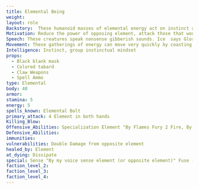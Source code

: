 ```yaml
---
title: Elemental Being
weight:
layout: role
Backstory:  These humanoid masses of elemental energy act on instinct alone, with no set goal or motivation in mind.  They attempt to destroy their elemental opposite at all costs.
Motivation: Reduce the power of opposing element, attack those that would harm the element or empower the opposing element.
Speech: These creatures speak nonsense gibberish sounds. Ice  says Glorp. Stone says Krumble. Lightning says Kerchaw. Fire says Crackle.
Movement: These gatherings of energy can move very quickly by coasting or rolling along the ground.
Intelligence: Instinct, group instinctual mindset
props:
  - Black blank mask
  - Colored tabard
  - Claw Weapons
  - Spell Ammo
type: Elemental
body: 40
armor: 
stamina: 5 
energy: 5
spells_known: Elemental Bolt 
primary_attack: 4 Element in both hands
Killing_Blow:
Offensive_Abilities: Specialization Element "By Flames Fury 2 Fire, By Arctic Wind 2 Ice, By Crushing Earth 2 Stone, By Thunders Crash 2 Lightning, By Natures Light 2 Healing, By Creeping Darkness 2 Harming"  
Defensive_Abilities: 
immunities: 
vulnerabilities: Double Damage from opposite element
healed_by: Element
at_dying: Dissipate
special: Sense "By my voice sense element (or opposite element)" Fuse - On 3 count two globs may fuse to regain all Body and swing 8 element but must remain within arms reach of fused part. When fused part dies, return to normal damage and max body. Despawn/Respawn: May use a 3 count to return to the earth and a 3 count to spawn from the earth to remove all conditions.
faction_level_2:
faction_level_3: 
faction_level_4:
---
```



